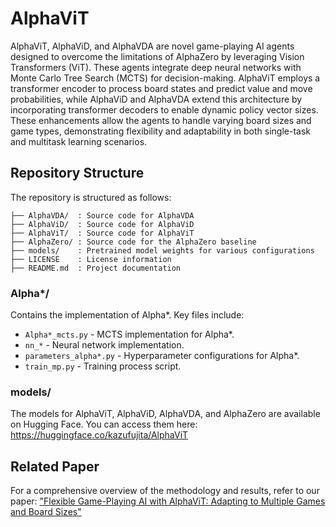 # AlphaViT

AlphaViT, AlphaViD, and AlphaVDA are novel game-playing AI agents designed to overcome the limitations of AlphaZero by leveraging Vision Transformers (ViT). These agents integrate deep neural networks with Monte Carlo Tree Search (MCTS) for decision-making. AlphaViT employs a transformer encoder to process board states and predict value and move probabilities, while AlphaViD and AlphaVDA extend this architecture by incorporating transformer decoders to enable dynamic policy vector sizes. These enhancements allow the agents to handle varying board sizes and game types, demonstrating flexibility and adaptability in both single-task and multitask learning scenarios.

## Repository Structure

The repository is structured as follows:

```
├── AlphaVDA/  : Source code for AlphaVDA
├── AlphaViD/  : Source code for AlphaViD
├── AlphaViT/  : Source code for AlphaViT
├── AlphaZero/ : Source code for the AlphaZero baseline
├── models/    : Pretrained model weights for various configurations
├── LICENSE    : License information
├── README.md  : Project documentation
```

### Alpha\*/

Contains the implementation of Alpha\*. Key files include:

- `Alpha*_mcts.py` - MCTS implementation for Alpha\*.
- `nn_*` - Neural network implementation.
- `parameters_alpha*.py` - Hyperparameter configurations for Alpha\*.
- `train_mp.py` - Training process script.

### models/

The models for AlphaViT, AlphaViD, AlphaVDA, and AlphaZero are available on Hugging Face. You can access them here:
https://huggingface.co/kazufujita/AlphaViT

## Related Paper

For a comprehensive overview of the methodology and results, refer to our paper:
["Flexible Game-Playing AI with AlphaViT: Adapting to Multiple Games and Board Sizes"](https://arxiv.org/abs/2408.13871)
